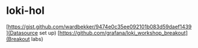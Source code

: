 # loki-hol

[https://gist.github.com/wardbekker/9474e0c35ee092101b083d59daef1439](Datasource set up)
[https://github.com/grafana/loki_workshop_breakout](Breakout labs)
